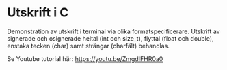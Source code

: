 # Utskrift i C
Demonstration av utskrift i terminal via olika formatspecificerare.
Utskrift av signerade och osignerade heltal (int och size_t), flyttal (float och double), enstaka tecken (char) samt strängar (charfält) behandlas.

Se Youtube tutorial här:
https://youtu.be/ZmgdIFHR0a0
